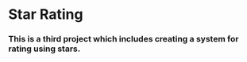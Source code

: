 # Star Rating

### This is a third project which includes creating a system for rating using stars.


